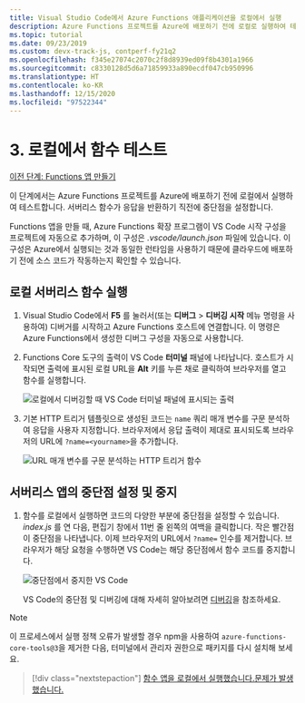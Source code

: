 ```yaml
---
title: Visual Studio Code에서 Azure Functions 애플리케이션을 로컬에서 실행
description: Azure Functions 프로젝트를 Azure에 배포하기 전에 로컬로 실행하여 테스트합니다. 서버리스 함수가 응답을 반환하기 직전에 중단점을 설정합니다.
ms.topic: tutorial
ms.date: 09/23/2019
ms.custom: devx-track-js, contperf-fy21q2
ms.openlocfilehash: f345e27074c2070c2f8d8939ed09f8b4301a1966
ms.sourcegitcommit: c8330128d5d6a71859933a890ecdf047cb950996
ms.translationtype: HT
ms.contentlocale: ko-KR
ms.lasthandoff: 12/15/2020
ms.locfileid: "97522344"
---
```

# <a name="3-test-the-function-locally"></a>3. 로컬에서 함수 테스트

[이전 단계: Functions 앱 만들기](tutorial-vscode-serverless-node-create-local.md)

이 단계에서는 Azure Functions 프로젝트를 Azure에 배포하기 전에 로컬에서 실행하여 테스트합니다. 서버리스 함수가 응답을 반환하기 직전에 중단점을 설정합니다.

Functions 앱을 만들 때, Azure Functions 확장 프로그램이 VS Code 시작 구성을 프로젝트에 자동으로 추가하며, 이 구성은 *.vscode/launch.json* 파일에 있습니다. 이 구성은 Azure에서 실행되는 것과 동일한 런타임을 사용하기 때문에 클라우드에 배포하기 전에 소스 코드가 작동하는지 확인할 수 있습니다.

## <a name="run-the-local-serverless-function"></a>로컬 서버리스 함수 실행

1. Visual Studio Code에서 **F5** 를 눌러서(또는 **디버그** > **디버깅 시작** 메뉴 명령을 사용하여) 디버거를 시작하고 Azure Functions 호스트에 연결합니다. 이 명령은 Azure Functions에서 생성한 디버그 구성을 자동으로 사용합니다.

1. Functions Core 도구의 출력이 VS Code **터미널** 패널에 나타납니다. 호스트가 시작되면 출력에 표시된 로컬 URL을 **Alt** 키를 누른 채로 클릭하여 브라우저를 열고 함수를 실행합니다.

    ![로컬에서 디버깅할 때 VS Code 터미널 패널에 표시되는 출력](../media/functions-extension/local-test-output.png)

1. 기본 HTTP 트리거 템플릿으로 생성된 코드는 `name` 쿼리 매개 변수를 구문 분석하여 응답을 사용자 지정합니다. 브라우저에서 응답 출력이 제대로 표시되도록 브라우저의 URL에 `?name=<yourname>`을 추가합니다.

    ![URL 매개 변수를 구문 분석하는 HTTP 트리거 함수](../media/functions-extension/local-test-browser.png)

## <a name="set-and-stop-at-break-point-in-serverless-app"></a>서버리스 앱의 중단점 설정 및 중지

1. 함수를 로컬에서 실행하면 코드의 다양한 부분에 중단점을 설정할 수 있습니다. *index.js* 를 연 다음, 편집기 창에서 11번 줄 왼쪽의 여백을 클릭합니다. 작은 빨간점이 중단점을 나타냅니다. 이제 브라우저의 URL에서 `?name=` 인수를 제거합니다. 브라우저가 해당 요청을 수행하면 VS Code는 해당 중단점에서 함수 코드를 중지합니다.

    ![중단점에서 중지한 VS Code](../media/functions-extension/debugging-breakpoint.png)

    VS Code의 중단점 및 디버깅에 대해 자세히 알아보려면 [디버깅](https://code.visualstudio.com/docs/editor/debugging)을 참조하세요.

> [!Note]
>
> 이 프로세스에서 실행 정책 오류가 발생할 경우 npm을 사용하여 `azure-functions-core-tools@3`을 제거한 다음, 터미널에서 관리자 권한으로 패키지를 다시 설치해 보세요.

> [!div class="nextstepaction"]
> [함수 앱을 로컬에서 실행했습니다.](tutorial-vscode-serverless-node-deploy-hosting.md)[문제가 발생했습니다.](https://www.research.net/r/PWZWZ52?tutorial=node-deployment-azurefunctions&step=run-app)
